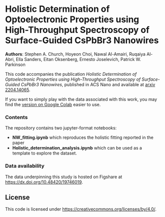 # Holistic Determination of Optoelectronic Properties using High-Throughput Spectroscopy of Surface-Guided CsPbBr3 Nanowires

**Authors**: Stephen A. Church, Hoyeon Choi, Nawal Al-Amairi, Ruqaiya Al-Abri, Ella Sanders, Eitan Oksenberg, Ernesto Joselevich, Patrick W. Parkinson

This code accompanies the publication *Holistic Determination of Optoelectronic Properties using High-Throughput Spectroscopy of Surface-Guided CsPbBr3 Nanowires*, published in ACS Nano and available at [arxiv 2204.14065](https://arxiv.org/abs/2204.14065).

If you want to simply play with the data associated with this work, you may find the [version on Google Colab](https://colab.research.google.com/drive/1dclGN6vPUec2yV0w5V-f3kDM19zCPV9i?usp=sharing) easier to use.


### Contents
The repository contains two jupyter-format notebooks:
- **NW_fitting.ipynb** which reproduces the holistic fitting reported in the paper
- **Holistic_determination_analysis.ipynb** which can be used as a template to explore the dataset.

### Data availability
The data underpinning this study is hosted on Figshare at https://dx.doi.org/10.48420/19746019.

## License
This code is licensed under https://creativecommons.org/licenses/by/4.0/.